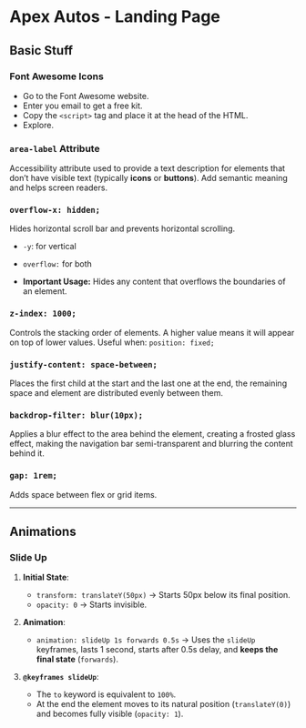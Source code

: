 # Apex Autos - Landing Page

## Basic Stuff

### Font Awesome Icons
- Go to the Font Awesome website.
- Enter you email to get a free kit.
- Copy the `<script>` tag and place it at the head of the HTML.
- Explore.

### `area-label` Attribute
Accessibility attribute used to provide a text description for elements that don’t have visible text (typically **icons** or **buttons**).
Add semantic meaning and helps screen readers.

###  `overflow-x: hidden;`
Hides horizontal scroll bar and prevents horizontal scrolling. 
- `-y`: for vertical
- `overflow:` for both

- **Important Usage:**
Hides any content that overflows the boundaries of an element.

###  `z-index: 1000;`
Controls the stacking order of elements.
A higher value means it will appear on top of lower values.
Useful when: `position: fixed;`

###  `justify-content: space-between;`
Places the first child at the start and the last one at the end, the remaining space and element are distributed evenly between them.

###  `backdrop-filter: blur(10px);`
Applies a blur effect to the area behind the element, creating a frosted glass effect, making the navigation bar semi-transparent and blurring the content behind it.

###  `gap: 1rem;`
Adds space between flex or grid items.

---

## Animations

### Slide Up
1. **Initial State**:
   - `transform: translateY(50px)` → Starts 50px below its final position.
   - `opacity: 0` → Starts invisible.

2. **Animation**:
   - `animation: slideUp 1s forwards 0.5s` → Uses the `slideUp` keyframes, lasts 1 second, starts after 0.5s delay, and **keeps the final state** (`forwards`).

3. **`@keyframes slideUp`**:
   - The `to` keyword is equivalent to `100%`.
   - At the end the element moves to its natural position (`translateY(0)`) and becomes fully visible (`opacity: 1`).

